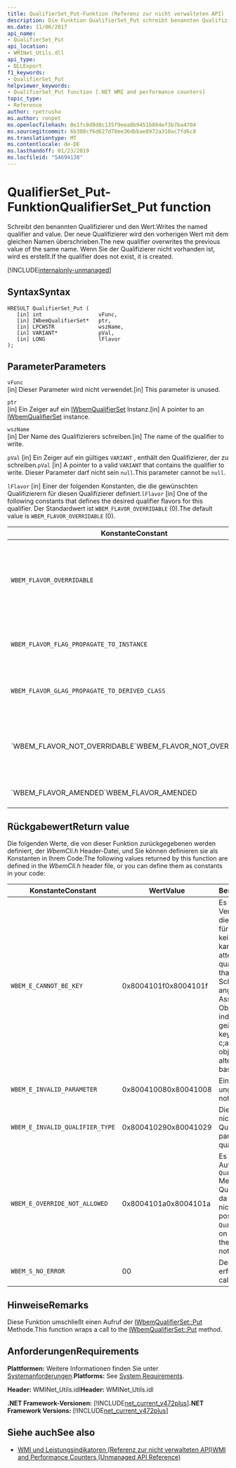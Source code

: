 ```yaml
---
title: QualifierSet_Put-Funktion (Referenz zur nicht verwalteten API)
description: Die Funktion QualifierSet_Put schreibt benannten Qualifizierers und seinen Wert.
ms.date: 11/06/2017
api_name:
- QualifierSet_Put
api_location:
- WMINet_Utils.dll
api_type:
- DLLExport
f1_keywords:
- QualifierSet_Put
helpviewer_keywords:
- QualifierSet_Put function [.NET WMI and performance counters]
topic_type:
- Reference
author: rpetrusha
ms.author: ronpet
ms.openlocfilehash: 0e1fc8d9d8c135f9eea8b9451b884ef3b7ba4704
ms.sourcegitcommit: 6b308cf6d627d78ee36dbbae8972a310ac7fd6c8
ms.translationtype: MT
ms.contentlocale: de-DE
ms.lasthandoff: 01/23/2019
ms.locfileid: "54694138"
---
```

# <a name="qualifiersetput-function"></a><span data-ttu-id="489a8-103">QualifierSet_Put-Funktion</span><span class="sxs-lookup"><span data-stu-id="489a8-103">QualifierSet_Put function</span></span>
<span data-ttu-id="489a8-104">Schreibt den benannten Qualifizierer und den Wert.</span><span class="sxs-lookup"><span data-stu-id="489a8-104">Writes the named qualifier and value.</span></span> <span data-ttu-id="489a8-105">Der neue Qualifizierer wird den vorherigen Wert mit dem gleichen Namen überschrieben.</span><span class="sxs-lookup"><span data-stu-id="489a8-105">The new qualifier overwrites the previous value of the same name.</span></span> <span data-ttu-id="489a8-106">Wenn Sie der Qualifizierer nicht vorhanden ist, wird es erstellt.</span><span class="sxs-lookup"><span data-stu-id="489a8-106">If the qualifier does not exist, it is created.</span></span> 

[!INCLUDE[internalonly-unmanaged](../../../../includes/internalonly-unmanaged.md)]
  
## <a name="syntax"></a><span data-ttu-id="489a8-107">Syntax</span><span class="sxs-lookup"><span data-stu-id="489a8-107">Syntax</span></span>  
  
```  
HRESULT QualifierSet_Put (
   [in] int                  vFunc, 
   [in] IWbemQualifierSet*   ptr, 
   [in] LPCWSTR              wszName,
   [in] VARIANT*             pVal,
   [in] LONG                 lFlavor
); 
```  

## <a name="parameters"></a><span data-ttu-id="489a8-108">Parameter</span><span class="sxs-lookup"><span data-stu-id="489a8-108">Parameters</span></span>

`vFunc`   
<span data-ttu-id="489a8-109">[in] Dieser Parameter wird nicht verwendet.</span><span class="sxs-lookup"><span data-stu-id="489a8-109">[in] This parameter is unused.</span></span>

`ptr`   
<span data-ttu-id="489a8-110">[in] Ein Zeiger auf ein [IWbemQualifierSet](/windows/desktop/api/wbemcli/nn-wbemcli-iwbemqualifierset) Instanz.</span><span class="sxs-lookup"><span data-stu-id="489a8-110">[in] A pointer to an [IWbemQualifierSet](/windows/desktop/api/wbemcli/nn-wbemcli-iwbemqualifierset) instance.</span></span>

`wszName`   
<span data-ttu-id="489a8-111">[in] Der Name des Qualifizierers schreiben.</span><span class="sxs-lookup"><span data-stu-id="489a8-111">[in] The name of the qualifier to write.</span></span>

<span data-ttu-id="489a8-112">`pVal` [in] Ein Zeiger auf ein gültiges `VARIANT` , enthält den Qualifizierer, der zu schreiben.</span><span class="sxs-lookup"><span data-stu-id="489a8-112">`pVal` [in] A pointer to a valid `VARIANT` that contains the qualifier to write.</span></span> <span data-ttu-id="489a8-113">Dieser Parameter darf nicht sein `null`.</span><span class="sxs-lookup"><span data-stu-id="489a8-113">This parameter cannot be `null`.</span></span>

<span data-ttu-id="489a8-114">`lFlavor` [in] Einer der folgenden Konstanten, die die gewünschten Qualifizierern für diesen Qualifizierer definiert.</span><span class="sxs-lookup"><span data-stu-id="489a8-114">`lFlavor` [in] One of the following constants that defines the desired qualifier flavors for this qualifier.</span></span> <span data-ttu-id="489a8-115">Der Standardwert ist `WBEM_FLAVOR_OVERRIDABLE` (0).</span><span class="sxs-lookup"><span data-stu-id="489a8-115">The default value is `WBEM_FLAVOR_OVERRIDABLE` (0).</span></span>

|<span data-ttu-id="489a8-116">Konstante</span><span class="sxs-lookup"><span data-stu-id="489a8-116">Constant</span></span>  |<span data-ttu-id="489a8-117">Wert</span><span class="sxs-lookup"><span data-stu-id="489a8-117">Value</span></span>  |<span data-ttu-id="489a8-118">Beschreibung</span><span class="sxs-lookup"><span data-stu-id="489a8-118">Description</span></span>  |
|---------|---------|---------|
| `WBEM_FLAVOR_OVERRIDABLE` | <span data-ttu-id="489a8-119">0</span><span class="sxs-lookup"><span data-stu-id="489a8-119">0</span></span> | <span data-ttu-id="489a8-120">Der Qualifizierer kann in einer abgeleiteten Klasse oder Instanz überschrieben werden.</span><span class="sxs-lookup"><span data-stu-id="489a8-120">The qualifier can be overridden in a derived class or instance.</span></span> <span data-ttu-id="489a8-121">**Dies ist der Standardwert.**</span><span class="sxs-lookup"><span data-stu-id="489a8-121">**This is the default value.**</span></span> |
| `WBEM_FLAVOR_FLAG_PROPAGATE_TO_INSTANCE` | <span data-ttu-id="489a8-122">1</span><span class="sxs-lookup"><span data-stu-id="489a8-122">1</span></span> | <span data-ttu-id="489a8-123">Der Qualifizierer wird an Instanzen weitergegeben.</span><span class="sxs-lookup"><span data-stu-id="489a8-123">The qualifier is propagated to instances.</span></span> |
| `WBEM_FLAVOR_GLAG_PROPAGATE_TO_DERIVED_CLASS` | <span data-ttu-id="489a8-124">2</span><span class="sxs-lookup"><span data-stu-id="489a8-124">2</span></span> | <span data-ttu-id="489a8-125">Der Qualifizierer wird auf die abgeleitete Klassen weitergegeben.</span><span class="sxs-lookup"><span data-stu-id="489a8-125">The qualifier is propagated to derived classes.</span></span> |
| <span data-ttu-id="489a8-126">\`WBEM_FLAVOR_NOT_OVERRIDABLE</span><span class="sxs-lookup"><span data-stu-id="489a8-126">\`WBEM_FLAVOR_NOT_OVERRIDABLE</span></span> | <span data-ttu-id="489a8-127">0x10</span><span class="sxs-lookup"><span data-stu-id="489a8-127">0x10</span></span> | <span data-ttu-id="489a8-128">Der Qualifizierer kann in einer abgeleiteten Klasse oder Instanz nicht überschrieben werden.</span><span class="sxs-lookup"><span data-stu-id="489a8-128">The qualifier cannot be overridden in a derived class or instance.</span></span> |
| <span data-ttu-id="489a8-129">\`WBEM_FLAVOR_AMENDED</span><span class="sxs-lookup"><span data-stu-id="489a8-129">\`WBEM_FLAVOR_AMENDED</span></span> | <span data-ttu-id="489a8-130">0x80</span><span class="sxs-lookup"><span data-stu-id="489a8-130">0x80</span></span> | <span data-ttu-id="489a8-131">Der Qualifizierer wurde lokalisiert.</span><span class="sxs-lookup"><span data-stu-id="489a8-131">The qualifier is localized.</span></span> |

## <a name="return-value"></a><span data-ttu-id="489a8-132">Rückgabewert</span><span class="sxs-lookup"><span data-stu-id="489a8-132">Return value</span></span>

<span data-ttu-id="489a8-133">Die folgenden Werte, die von dieser Funktion zurückgegebenen werden definiert, der *WbemCli.h* Header-Datei, und Sie können definieren sie als Konstanten in Ihrem Code:</span><span class="sxs-lookup"><span data-stu-id="489a8-133">The following values returned by this function are defined in the *WbemCli.h* header file, or you can define them as constants in your code:</span></span>

|<span data-ttu-id="489a8-134">Konstante</span><span class="sxs-lookup"><span data-stu-id="489a8-134">Constant</span></span>  |<span data-ttu-id="489a8-135">Wert</span><span class="sxs-lookup"><span data-stu-id="489a8-135">Value</span></span>  |<span data-ttu-id="489a8-136">Beschreibung</span><span class="sxs-lookup"><span data-stu-id="489a8-136">Description</span></span>  |
|---------|---------|---------|
| `WBEM_E_CANNOT_BE_KEY` | <span data-ttu-id="489a8-137">0x8004101f</span><span class="sxs-lookup"><span data-stu-id="489a8-137">0x8004101f</span></span> | <span data-ttu-id="489a8-138">Es wurde ein unzulässiger Versuch unternommen, an die **Schlüssel** Qualifizierer für eine Eigenschaft, die kein Schlüssel sein kann.</span><span class="sxs-lookup"><span data-stu-id="489a8-138">There was an illegal attempt to specify the **Key** qualifier on a property that cannot be a key.</span></span> <span data-ttu-id="489a8-139">Die Schlüssel werden angegeben. der c-Om; Ass-Definition für ein Objekt und können nicht individuell pro Instanz geändert werden.</span><span class="sxs-lookup"><span data-stu-id="489a8-139">The keys are specified om tje c;ass definition for an object and cannot be altered on a per-instance basis.</span></span> |
| `WBEM_E_INVALID_PARAMETER` | <span data-ttu-id="489a8-140">0x80041008</span><span class="sxs-lookup"><span data-stu-id="489a8-140">0x80041008</span></span> | <span data-ttu-id="489a8-141">Ein Parameter ist ungültig.</span><span class="sxs-lookup"><span data-stu-id="489a8-141">A parameter is not valid.</span></span> |
| `WBEM_E_INVALID_QUALIFIER_TYPE` | <span data-ttu-id="489a8-142">0x80041029</span><span class="sxs-lookup"><span data-stu-id="489a8-142">0x80041029</span></span> | <span data-ttu-id="489a8-143">Die `pVal` Parameter ist nicht vom zulässiger Qualifizierertyp.</span><span class="sxs-lookup"><span data-stu-id="489a8-143">The `pVal` parameter is not of a legal qualifier type.</span></span> |
| `WBEM_E_OVERRIDE_NOT_ALLOWED` | <span data-ttu-id="489a8-144">0x8004101a</span><span class="sxs-lookup"><span data-stu-id="489a8-144">0x8004101a</span></span> | <span data-ttu-id="489a8-145">Es ist nicht möglich, zum Aufrufen der `QualifierSet_Put` Methode für den Qualifizierer überschreibt, da das besitzende Objekt nicht zulässig ist.</span><span class="sxs-lookup"><span data-stu-id="489a8-145">It is not possible to call the `QualifierSet_Put` method on the qualifier because the owning object does not permit overrides.</span></span> |
| `WBEM_S_NO_ERROR` | <span data-ttu-id="489a8-146">0</span><span class="sxs-lookup"><span data-stu-id="489a8-146">0</span></span> | <span data-ttu-id="489a8-147">Der Funktionsaufruf war erfolgreich.</span><span class="sxs-lookup"><span data-stu-id="489a8-147">The function call was successful.</span></span>  |
  
## <a name="remarks"></a><span data-ttu-id="489a8-148">Hinweise</span><span class="sxs-lookup"><span data-stu-id="489a8-148">Remarks</span></span>

<span data-ttu-id="489a8-149">Diese Funktion umschließt einen Aufruf der [IWbemQualifierSet::Put](/windows/desktop/api/wbemcli/nf-wbemcli-iwbemqualifierset-put) Methode.</span><span class="sxs-lookup"><span data-stu-id="489a8-149">This function wraps a call to the [IWbemQualifierSet::Put](/windows/desktop/api/wbemcli/nf-wbemcli-iwbemqualifierset-put) method.</span></span>

## <a name="requirements"></a><span data-ttu-id="489a8-150">Anforderungen</span><span class="sxs-lookup"><span data-stu-id="489a8-150">Requirements</span></span>  
 <span data-ttu-id="489a8-151">**Plattformen:** Weitere Informationen finden Sie unter [Systemanforderungen](../../../../docs/framework/get-started/system-requirements.md).</span><span class="sxs-lookup"><span data-stu-id="489a8-151">**Platforms:** See [System Requirements](../../../../docs/framework/get-started/system-requirements.md).</span></span>  
  
 <span data-ttu-id="489a8-152">**Header:** WMINet_Utils.idl</span><span class="sxs-lookup"><span data-stu-id="489a8-152">**Header:** WMINet_Utils.idl</span></span>  
  
 <span data-ttu-id="489a8-153">**.NET Framework-Versionen:** [!INCLUDE[net_current_v472plus](../../../../includes/net-current-v472plus.md)]</span><span class="sxs-lookup"><span data-stu-id="489a8-153">**.NET Framework Versions:** [!INCLUDE[net_current_v472plus](../../../../includes/net-current-v472plus.md)]</span></span>  
  
## <a name="see-also"></a><span data-ttu-id="489a8-154">Siehe auch</span><span class="sxs-lookup"><span data-stu-id="489a8-154">See also</span></span>
- [<span data-ttu-id="489a8-155">WMI und Leistungsindikatoren (Referenz zur nicht verwalteten API)</span><span class="sxs-lookup"><span data-stu-id="489a8-155">WMI and Performance Counters (Unmanaged API Reference)</span></span>](index.md)
